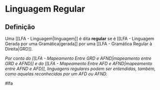 
# Linguagem Regular

## Definição

Uma [[LFA - Linguagem|linguagem]] é dita **regular** se é [[LFA - Linguagem Gerada por uma Gramática|gerada]] por uma [[LFA - Gramática Regular à Direita|GRD]].

*Por conta do [[LFA - Mapeamento Entre GRD e AFND|mapeamento entre GRD e AFND]] e do [[LFA - Mapeamento Entre AFD e AFND|mapeamento entre AFND e AFD]], linguagens regulares podem ser entendidas, também, como aquelas reconhecidas por um AFD ou AFND.*

#lfa

